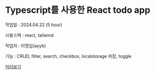 # Typescript를 사용한 React todo app

작업일 : 2024.04.22 (5 hour)

사용스택 : react, tailwind

작업자 : 이명섭(ayyb)

기능 : CRUD, filter, search, checkbox, localstorage 저장, toggle

[미리보기](https://ayyb.github.io/react-todo/)